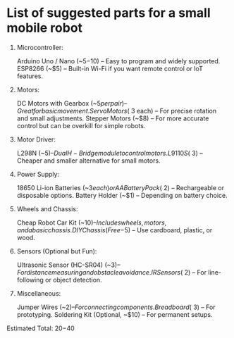 # List of suggested parts for a small mobile robot

1. Microcontroller:

    Arduino Uno / Nano (~$5-$10) – Easy to program and widely supported.
    ESP8266 (~$5) – Built-in Wi-Fi if you want remote control or IoT features.

2. Motors:

    DC Motors with Gearbox (~$5 per pair) – Great for basic movement.
    Servo Motors (~$3 each) – For precise rotation and small adjustments.
    Stepper Motors (~$8) – For more accurate control but can be overkill for simple robots.

3. Motor Driver:

    L298N (~$5) – Dual H-Bridge module to control motors.
    L9110S (~$3) – Cheaper and smaller alternative for small motors.

4. Power Supply:

    18650 Li-ion Batteries (~$3 each) or AA Battery Pack (~$2) – Rechargeable or disposable options.
    Battery Holder (~$1) – Depending on battery choice.

5. Wheels and Chassis:

    Cheap Robot Car Kit (~$10) – Includes wheels, motors, and a basic chassis.
    DIY Chassis (Free-$5) – Use cardboard, plastic, or wood.

6. Sensors (Optional but Fun):

    Ultrasonic Sensor (HC-SR04) (~$3) – For distance measuring and obstacle avoidance.
    IR Sensors (~$2) – For line-following or object detection.

7. Miscellaneous:

    Jumper Wires (~$2) – For connecting components.
    Breadboard (~$3) – For prototyping.
    Soldering Kit (Optional, ~$10) – For permanent setups.

Estimated Total: $20-$40
